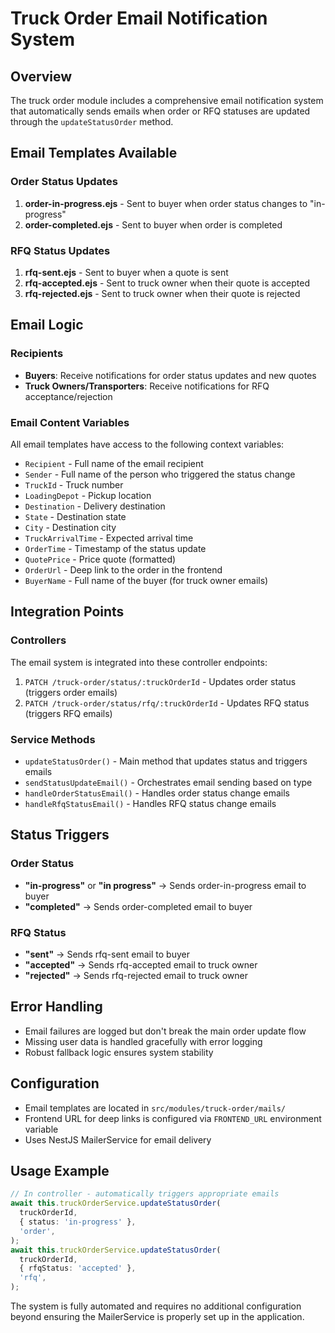 # Truck Order Email Notification System

## Overview

The truck order module includes a comprehensive email notification system that automatically sends emails when order or RFQ statuses are updated through the `updateStatusOrder` method.

## Email Templates Available

### Order Status Updates

1. **order-in-progress.ejs** - Sent to buyer when order status changes to "in-progress"
2. **order-completed.ejs** - Sent to buyer when order is completed

### RFQ Status Updates

1. **rfq-sent.ejs** - Sent to buyer when a quote is sent
2. **rfq-accepted.ejs** - Sent to truck owner when their quote is accepted
3. **rfq-rejected.ejs** - Sent to truck owner when their quote is rejected

## Email Logic

### Recipients

- **Buyers**: Receive notifications for order status updates and new quotes
- **Truck Owners/Transporters**: Receive notifications for RFQ acceptance/rejection

### Email Content Variables

All email templates have access to the following context variables:

- `Recipient` - Full name of the email recipient
- `Sender` - Full name of the person who triggered the status change
- `TruckId` - Truck number
- `LoadingDepot` - Pickup location
- `Destination` - Delivery destination
- `State` - Destination state
- `City` - Destination city
- `TruckArrivalTime` - Expected arrival time
- `OrderTime` - Timestamp of the status update
- `QuotePrice` - Price quote (formatted)
- `OrderUrl` - Deep link to the order in the frontend
- `BuyerName` - Full name of the buyer (for truck owner emails)

## Integration Points

### Controllers

The email system is integrated into these controller endpoints:

1. `PATCH /truck-order/status/:truckOrderId` - Updates order status (triggers order emails)
2. `PATCH /truck-order/status/rfq/:truckOrderId` - Updates RFQ status (triggers RFQ emails)

### Service Methods

- `updateStatusOrder()` - Main method that updates status and triggers emails
- `sendStatusUpdateEmail()` - Orchestrates email sending based on type
- `handleOrderStatusEmail()` - Handles order status change emails
- `handleRfqStatusEmail()` - Handles RFQ status change emails

## Status Triggers

### Order Status

- **"in-progress"** or **"in progress"** → Sends order-in-progress email to buyer
- **"completed"** → Sends order-completed email to buyer

### RFQ Status

- **"sent"** → Sends rfq-sent email to buyer
- **"accepted"** → Sends rfq-accepted email to truck owner
- **"rejected"** → Sends rfq-rejected email to truck owner

## Error Handling

- Email failures are logged but don't break the main order update flow
- Missing user data is handled gracefully with error logging
- Robust fallback logic ensures system stability

## Configuration

- Email templates are located in `src/modules/truck-order/mails/`
- Frontend URL for deep links is configured via `FRONTEND_URL` environment variable
- Uses NestJS MailerService for email delivery

## Usage Example

```typescript
// In controller - automatically triggers appropriate emails
await this.truckOrderService.updateStatusOrder(
  truckOrderId,
  { status: 'in-progress' },
  'order',
);
await this.truckOrderService.updateStatusOrder(
  truckOrderId,
  { rfqStatus: 'accepted' },
  'rfq',
);
```

The system is fully automated and requires no additional configuration beyond ensuring the MailerService is properly set up in the application.
